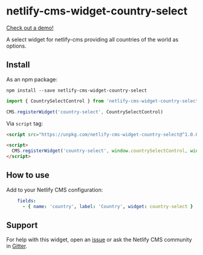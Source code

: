 # netlify-cms-widget-country-select

[Check out a demo!](https://netlify-cms-widget-country-select.netlify.com/demo)

A select widget for netlify-cms providing all countries of the world as options.

## Install

As an npm package:

```shell
npm install --save netlify-cms-widget-country-select
```

```js
import { CountrySelectControl } from 'netlify-cms-widget-country-select'

CMS.registerWidget('country-select', CountrySelectControl)
```

Via `script` tag:

```html
<script src="https://unpkg.com/netlify-cms-widget-country-select@^1.0.0"></script>

<script>
  CMS.registerWidget('country-select', window.countrySelectControl, window.countrySelectPreview)
</script>
```

## How to use

Add to your Netlify CMS configuration:

```yaml
    fields:
      - { name: 'country', label: 'Country', widget: country-select }
```

## Support

For help with this widget, open an [issue](https://github.com/<user>/<repo>) or ask the Netlify CMS community in [Gitter](https://gitter.im/netlify/netlifycms).
